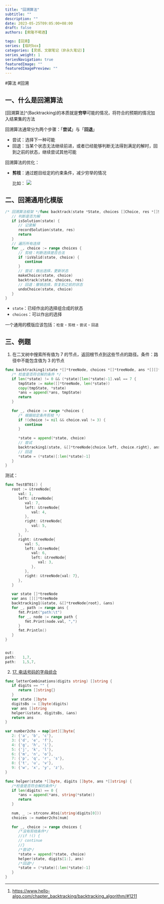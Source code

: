 ```yaml
---
title: "回溯算法"
subtitle: ""
description: ""
date: 2023-05-25T09:05:00+08:00
draft: false
authors: [索隆不喝酒]

tags: [回溯]
series: [临时box]
categories: [灵感、文献笔记（非永久笔记）]
series_weight: 1
seriesNavigation: true
featuredImage: ""
featuredImagePreview: ""
---
```

<!--more-->
#算法 #回溯

## 一、什么是回溯算法

[回溯算法]^(Backtracking)的本质就是**穷举**可能的情况，将符合的预期的情况加入结果集的方法

回溯算法通常分为两个步骤：「**尝试**」与「**回退**」
- 尝试：选择下一种可能
- 回退：当某个状态无法继续前进，或者已经能够判断无法得到满足的解时，回到之前的状态，继续尝试其他可能

回溯算法的优化：
- **剪枝**：通过题目给定的约束条件，减少穷举的情况

	比如：
	![](images/posts/Pasted%20image%2020230525095942.png)

## 二、回溯通用化模版

```go
/* 回溯算法框架 */func backtrack(state *State, choices []Choice, res *[]State) {  
   // 判断是否为解  
   if isSolution(state) {  
      // 记录解  
      recordSolution(state, res)  
      return  
   }  
   // 遍历所有选择  
   for _, choice := range choices {  
      // 剪枝：判断选择是否合法  
      if !isValid(state, choice) {  
         continue  
      }  
      // 尝试：做出选择，更新状态  
      makeChoice(state, choice)  
      backtrack(state, choices, res)  
      // 回退：撤销选择，恢复到之前的状态  
      undoChoice(state, choice)  
   }  
}
```

- `state`：已经作出的选择组合成的状态
- `choices`：可以作出的选择

一个通用的模版应该包括：`检查` - `剪枝` - `尝试` - `回退`

## 三、例题

1. 在二叉树中搜索所有值为 7 的节点，返回根节点到这些节点的路径。条件：路径中不能包含值为 3 的节点

```go
func backtracking1(state *[]*treeNode, choices *[]*treeNode, ans *[][]*treeNode) {  
   /* 检查是否符合解的条件 */   
   if len(*state) != 0 && (*state)[len(*state)-1].val == 7 {  
      tmpState := make([]*treeNode, len(*state))  
      copy(tmpState, *state)  
      *ans = append(*ans, tmpState)  
      return  
   }  
  
   for _, choice := range *choices {  
      /* 根据给定条件剪枝 */      
      if !(choice != nil && choice.val != 3) {  
         continue  
      }  
  
      *state = append(*state, choice)  
      // 尝试  
      backtracking1(state, &[]*treeNode{choice.left, choice.right}, ans)  
      // 回退  
      *state = (*state)[:len(*state)-1]  
   }  
}
```

测试：
```go
func TestBT01() {  
   root := &treeNode{  
      val: 1,  
      left: &treeNode{  
         val: 7,  
         left: &treeNode{  
            val: 4,  
         },  
         right: &treeNode{  
            val: 5,  
         },  
      },  
      right: &treeNode{  
         val: 5,  
         left: &treeNode{  
            val: 6,  
            left: &treeNode{  
               val: 3,  
            },  
         },  
         right: &treeNode{val: 7},  
      },  
   }  
  
   var state []*treeNode  
   var ans [][]*treeNode  
   backtracking1(&state, &[]*treeNode{root}, &ans)  
   for _, path := range ans {  
      fmt.Print("path:\t")  
      for _, node := range path {  
         fmt.Print(node.val, ",")  
      }  
      fmt.Println()  
   }  
}


out:
path:   1,7,
path:   1,5,7,
```

2. [17. 电话号码的字母组合](https://leetcode.cn/problems/letter-combinations-of-a-phone-number/)

```go
func letterCombinations(digits string) []string {  
   if digits == "" {  
      return []string{}  
   }  
   var state []byte  
   digitsBs := []byte(digits)  
   var ans []string  
   helper(&state, digitsBs, &ans)  
   return ans  
}  
  
var number2chs = map[int][]byte{  
   2: {'a', 'b', 'c'},  
   3: {'d', 'e', 'f'},  
   4: {'g', 'h', 'i'},  
   5: {'j', 'k', 'l'},  
   6: {'m', 'n', 'o'},  
   7: {'p', 'q', 'r', 's'},  
   8: {'t', 'u', 'v'},  
   9: {'w', 'x', 'y', 'z'},  
}  
  
func helper(state *[]byte, digits []byte, ans *[]string) {  
   /*检查是否符合解的条件*/  
   if len(digits) == 0 {  
      *ans = append(*ans, string(*state))  
      return  
   }  
  
   num, _ := strconv.Atoi(string(digits[0]))  
   choices := number2chs[num]  
  
   for _, choice := range choices {  
      /*没有剪枝条件*/  
      //if !() {      
      // continue      
      //}  
      /*尝试*/  
      *state = append(*state, choice)  
      helper(state, digits[1:], ans)  
      /*回退*/  
      *state = (*state)[:len(*state)-1]  
   }  
}
```

---
1. https://www.hello-algo.com/chapter_backtracking/backtracking_algorithm/#1211

